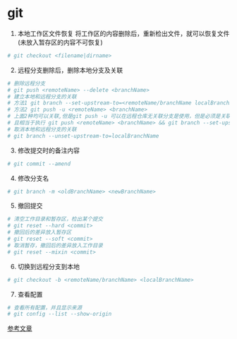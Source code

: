 # git
1. 本地工作区文件恢复
将工作区的内容删除后，重新检出文件，就可以恢复文件(未放入暂存区的内容不可恢复)
```bash
# git checkout <filename|dirname>
```

2. 远程分支删除后，删除本地分支及关联
```bash
# 删除远程分支
# git push <remoteName> --delete <branchName>
# 建立本地和远程分支的关联
# 方法1 git branch --set-upstream-to=<remoteName/branchName localBranchName>
# 方法2 git push -u <remoteName> <branchName>
# 上面2种均可以关联,但是git push -u 可以在远程仓库无关联分支是使用，但是必须是关联当前分支，
# 且相当于执行 git push <remoteName> <branchName> && git branch --set-upstream-to=<remoteName/branchName localBranchName>
# 取消本地和远程分支的关联
# git branch --unset-upstream-to=localBranchName
```

3. 修改提交时的备注内容
```bash
# git commit --amend 
```

4. 修改分支名
```bash
# git branch -m <oldBranchName> <newBranchName>
```

5. 撤回提交
```bash 
# 清空工作目录和暂存区，检出某个提交
# git reset --hard <commit>
# 撤回后的差异放入暂存区
# git reset --soft <commit>
# 取消暂存，撤回后的差异放入工作目录
# git reset --mixin <commit>
```

6. 切换到远程分支到本地
```bash
# git checkout -b <remoteName/branchName> <localBranchName>
```
7. 查看配置
```bash
# 查看所有配置，并且显示来源
# git config --list --show-origin
```
[参考文章](https://www.jianshu.com/p/c2ec5f06cf1a)